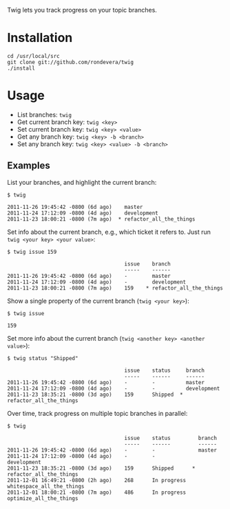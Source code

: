 Twig lets you track progress on your topic branches.


Installation
============

    cd /usr/local/src
    git clone git://github.com/rondevera/twig
    ./install


Usage
=====

* List branches: `twig`
* Get current branch key: `twig <key>`
* Set current branch key: `twig <key> <value>`
* Get any branch key: `twig <key> -b <branch>`
* Set any branch key: `twig <key> <value> -b <branch>`


Examples
--------

List your branches, and highlight the current branch:

    $ twig

    2011-11-26 19:45:42 -0800 (6d ago)    master
    2011-11-24 17:12:09 -0800 (4d ago)    development
    2011-11-23 18:00:21 -0800 (7m ago)  * refactor_all_the_things

Set info about the current branch, e.g., which ticket it refers to. Just run
`twig <your key> <your value>`:

    $ twig issue 159

                                          issue    branch
                                          -----    ------
    2011-11-26 19:45:42 -0800 (6d ago)    -        master
    2011-11-24 17:12:09 -0800 (4d ago)    -        development
    2011-11-23 18:00:21 -0800 (7m ago)    159    * refactor_all_the_things

Show a single property of the current branch (`twig <your key>`):

    $ twig issue

    159

Set more info about the current branch (`twig <another key> <another value>`):

    $ twig status "Shipped"

                                          issue    status     branch
                                          -----    ------     ------
    2011-11-26 19:45:42 -0800 (6d ago)    -        -          master
    2011-11-24 17:12:09 -0800 (4d ago)    -        -          development
    2011-11-23 18:35:21 -0800 (3d ago)    159      Shipped  * refactor_all_the_things

Over time, track progress on multiple topic branches in parallel:

    $ twig

                                          issue    status         branch
                                          -----    ------         ------
    2011-11-26 19:45:42 -0800 (6d ago)    -        -              master
    2011-11-24 17:12:09 -0800 (4d ago)    -        -              development
    2011-11-23 18:35:21 -0800 (3d ago)    159      Shipped      * refactor_all_the_things
    2011-12-01 16:49:21 -0800 (2h ago)    268      In progress    whitespace_all_the_things
    2011-12-01 18:00:21 -0800 (7m ago)    486      In progress    optimize_all_the_things
